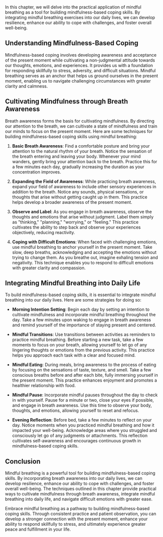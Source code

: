 
In this chapter, we will delve into the practical application of mindful breathing as a tool for building mindfulness-based coping skills. By integrating mindful breathing exercises into our daily lives, we can develop resilience, enhance our ability to cope with challenges, and foster overall well-being.

Understanding Mindfulness-Based Coping
--------------------------------------

Mindfulness-based coping involves developing awareness and acceptance of the present moment while cultivating a non-judgmental attitude towards our thoughts, emotions, and experiences. It provides us with a foundation for responding skillfully to stress, adversity, and difficult situations. Mindful breathing serves as an anchor that helps us ground ourselves in the present moment, enabling us to navigate challenging circumstances with greater clarity and calmness.

Cultivating Mindfulness through Breath Awareness
------------------------------------------------

Breath awareness forms the basis for cultivating mindfulness. By directing our attention to the breath, we can cultivate a state of mindfulness and train our minds to focus on the present moment. Here are some techniques for building mindfulness-based coping skills using mindful breathing:

1. **Basic Breath Awareness**: Find a comfortable posture and bring your attention to the natural rhythm of your breath. Notice the sensation of the breath entering and leaving your body. Whenever your mind wanders, gently bring your attention back to the breath. Practice this for a few minutes each day, gradually increasing the duration as your concentration improves.

2. **Expanding the Field of Awareness**: While practicing breath awareness, expand your field of awareness to include other sensory experiences in addition to the breath. Notice any sounds, physical sensations, or thoughts that arise without getting caught up in them. This practice helps develop a broader awareness of the present moment.

3. **Observe and Label**: As you engage in breath awareness, observe the thoughts and emotions that arise without judgment. Label them simply as "thinking," "planning," "worrying," or "feeling." This practice cultivates the ability to step back and observe your experiences objectively, reducing reactivity.

4. **Coping with Difficult Emotions**: When faced with challenging emotions, use mindful breathing to anchor yourself in the present moment. Take slow, deep breaths, acknowledging and accepting the emotions without trying to change them. As you breathe out, imagine exhaling tension and negativity. This technique enables you to respond to difficult emotions with greater clarity and compassion.

Integrating Mindful Breathing into Daily Life
---------------------------------------------

To build mindfulness-based coping skills, it is essential to integrate mindful breathing into our daily lives. Here are some strategies for doing so:

* **Morning Intention Setting**: Begin each day by setting an intention to cultivate mindfulness and incorporate mindful breathing throughout the day. Take a few minutes upon waking to engage in breath awareness and remind yourself of the importance of staying present and centered.

* **Mindful Transitions**: Use transitions between activities as reminders to practice mindful breathing. Before starting a new task, take a few moments to focus on your breath, allowing yourself to let go of any lingering thoughts or emotions from the previous activity. This practice helps you approach each task with a clear and focused mind.

* **Mindful Eating**: During meals, bring awareness to the process of eating by focusing on the sensations of taste, texture, and smell. Take a few conscious breaths before and after each bite, fully immersing yourself in the present moment. This practice enhances enjoyment and promotes a healthier relationship with food.

* **Mindful Pause**: Incorporate mindful pauses throughout the day to check in with yourself. Pause for a minute or two, close your eyes if possible, and engage in breath awareness. Use this time to observe your body, thoughts, and emotions, allowing yourself to reset and refocus.

* **Evening Reflection**: Before bed, take a few minutes to reflect on your day. Notice moments when you practiced mindful breathing and how it impacted your well-being. Acknowledge areas where you struggled and consciously let go of any judgments or attachments. This reflection cultivates self-awareness and encourages continuous growth in mindfulness-based coping skills.

Conclusion
----------

Mindful breathing is a powerful tool for building mindfulness-based coping skills. By incorporating breath awareness into our daily lives, we can develop resilience, enhance our ability to cope with challenges, and foster overall well-being. The techniques outlined in this chapter provide practical ways to cultivate mindfulness through breath awareness, integrate mindful breathing into daily life, and navigate difficult emotions with greater ease.

Embrace mindful breathing as a pathway to building mindfulness-based coping skills. Through consistent practice and patient observation, you can develop a stronger connection with the present moment, enhance your ability to respond skillfully to stress, and ultimately experience greater peace and fulfillment in your life.
